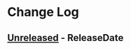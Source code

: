 # Change Log

<!-- next-header -->

## [Unreleased] - ReleaseDate

<!-- next-url -->
[Unreleased]: https://gitlab.com/lexibook/lexibook/compare/{{tag_name}}...HEAD

